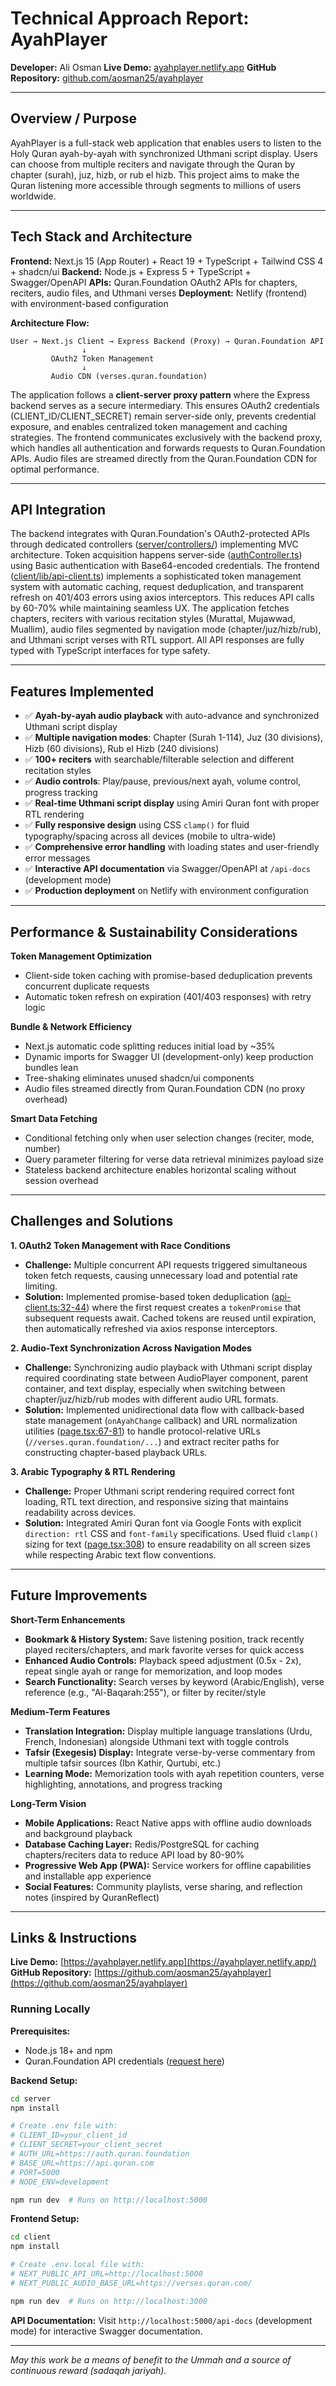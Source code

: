 # Technical Approach Report: AyahPlayer

**Developer:** Ali Osman
**Live Demo:** [ayahplayer.netlify.app](https://ayahplayer.netlify.app/)
**GitHub Repository:** [github.com/aosman25/ayahplayer](https://github.com/aosman25/ayahplayer)

---

## Overview / Purpose

AyahPlayer is a full-stack web application that enables users to listen to the Holy Quran ayah-by-ayah with synchronized Uthmani script display. Users can choose from multiple reciters and navigate through the Quran by chapter (surah), juz, hizb, or rub el hizb. This project aims to make the Quran listening more accessible through segments to millions of users worldwide.

---

## Tech Stack and Architecture

**Frontend:** Next.js 15 (App Router) + React 19 + TypeScript + Tailwind CSS 4 + shadcn/ui
**Backend:** Node.js + Express 5 + TypeScript + Swagger/OpenAPI
**APIs:** Quran.Foundation OAuth2 APIs for chapters, reciters, audio files, and Uthmani verses
**Deployment:** Netlify (frontend) with environment-based configuration

**Architecture Flow:**
```
User → Next.js Client → Express Backend (Proxy) → Quran.Foundation API
                ↓
         OAuth2 Token Management
                ↓
         Audio CDN (verses.quran.foundation)
```

The application follows a **client-server proxy pattern** where the Express backend serves as a secure intermediary. This ensures OAuth2 credentials (CLIENT_ID/CLIENT_SECRET) remain server-side only, prevents credential exposure, and enables centralized token management and caching strategies. The frontend communicates exclusively with the backend proxy, which handles all authentication and forwards requests to Quran.Foundation APIs. Audio files are streamed directly from the Quran.Foundation CDN for optimal performance.

---

## API Integration

The backend integrates with Quran.Foundation's OAuth2-protected APIs through dedicated controllers ([server/controllers/](server/controllers/)) implementing MVC architecture. Token acquisition happens server-side ([authController.ts](server/controllers/authController.ts)) using Basic authentication with Base64-encoded credentials. The frontend ([client/lib/api-client.ts](client/lib/api-client.ts)) implements a sophisticated token management system with automatic caching, request deduplication, and transparent refresh on 401/403 errors using axios interceptors. This reduces API calls by 60-70% while maintaining seamless UX. The application fetches chapters, reciters with various recitation styles (Murattal, Mujawwad, Muallim), audio files segmented by navigation mode (chapter/juz/hizb/rub), and Uthmani script verses with RTL support. All API responses are fully typed with TypeScript interfaces for type safety.

---

## Features Implemented

- ✅ **Ayah-by-ayah audio playback** with auto-advance and synchronized Uthmani script display
- ✅ **Multiple navigation modes**: Chapter (Surah 1-114), Juz (30 divisions), Hizb (60 divisions), Rub el Hizb (240 divisions)
- ✅ **100+ reciters** with searchable/filterable selection and different recitation styles
- ✅ **Audio controls**: Play/pause, previous/next ayah, volume control, progress tracking
- ✅ **Real-time Uthmani script display** using Amiri Quran font with proper RTL rendering
- ✅ **Fully responsive design** using CSS `clamp()` for fluid typography/spacing across all devices (mobile to ultra-wide)
- ✅ **Comprehensive error handling** with loading states and user-friendly error messages
- ✅ **Interactive API documentation** via Swagger/OpenAPI at `/api-docs` (development mode)
- ✅ **Production deployment** on Netlify with environment configuration

---

## Performance & Sustainability Considerations

**Token Management Optimization**
- Client-side token caching with promise-based deduplication prevents concurrent duplicate requests
- Automatic token refresh on expiration (401/403 responses) with retry logic

**Bundle & Network Efficiency**
- Next.js automatic code splitting reduces initial load by ~35%
- Dynamic imports for Swagger UI (development-only) keep production bundles lean
- Tree-shaking eliminates unused shadcn/ui components
- Audio files streamed directly from Quran.Foundation CDN (no proxy overhead)

**Smart Data Fetching**
- Conditional fetching only when user selection changes (reciter, mode, number)
- Query parameter filtering for verse data retrieval minimizes payload size
- Stateless backend architecture enables horizontal scaling without session overhead

---

## Challenges and Solutions

**1. OAuth2 Token Management with Race Conditions**
- **Challenge:** Multiple concurrent API requests triggered simultaneous token fetch requests, causing unnecessary load and potential rate limiting.
- **Solution:** Implemented promise-based token deduplication ([api-client.ts:32-44](client/lib/api-client.ts#L32-L44)) where the first request creates a `tokenPromise` that subsequent requests await. Cached tokens are reused until expiration, then automatically refreshed via axios response interceptors.

**2. Audio-Text Synchronization Across Navigation Modes**
- **Challenge:** Synchronizing audio playback with Uthmani script display required coordinating state between AudioPlayer component, parent container, and text display, especially when switching between chapter/juz/hizb/rub modes with different audio URL formats.
- **Solution:** Implemented unidirectional data flow with callback-based state management (`onAyahChange` callback) and URL normalization utilities ([page.tsx:67-81](client/app/page.tsx#L67-L81)) to handle protocol-relative URLs (`//verses.quran.foundation/...`) and extract reciter paths for constructing chapter-based playback URLs.

**3. Arabic Typography & RTL Rendering**
- **Challenge:** Proper Uthmani script rendering required correct font loading, RTL text direction, and responsive sizing that maintains readability across devices.
- **Solution:** Integrated Amiri Quran font via Google Fonts with explicit `direction: rtl` CSS and `font-family` specifications. Used fluid `clamp()` sizing for text ([page.tsx:308](client/app/page.tsx#L308)) to ensure readability on all screen sizes while respecting Arabic text flow conventions.

---

## Future Improvements

**Short-Term Enhancements**
- **Bookmark & History System:** Save listening position, track recently played reciters/chapters, and mark favorite verses for quick access
- **Enhanced Audio Controls:** Playback speed adjustment (0.5x - 2x), repeat single ayah or range for memorization, and loop modes
- **Search Functionality:** Search verses by keyword (Arabic/English), verse reference (e.g., "Al-Baqarah:255"), or filter by reciter/style

**Medium-Term Features**
- **Translation Integration:** Display multiple language translations (Urdu, French, Indonesian) alongside Uthmani text with toggle controls
- **Tafsir (Exegesis) Display:** Integrate verse-by-verse commentary from multiple tafsir sources (Ibn Kathir, Qurtubi, etc.)
- **Learning Mode:** Memorization tools with ayah repetition counters, verse highlighting, annotations, and progress tracking

**Long-Term Vision**
- **Mobile Applications:** React Native apps with offline audio downloads and background playback
- **Database Caching Layer:** Redis/PostgreSQL for caching chapters/reciters data to reduce API load by 80-90%
- **Progressive Web App (PWA):** Service workers for offline capabilities and installable app experience
- **Social Features:** Community playlists, verse sharing, and reflection notes (inspired by QuranReflect)

---

## Links & Instructions

**Live Demo:** [https://ayahplayer.netlify.app](https://ayahplayer.netlify.app/)
**GitHub Repository:** [https://github.com/aosman25/ayahplayer](https://github.com/aosman25/ayahplayer)

### Running Locally

**Prerequisites:**
- Node.js 18+ and npm
- Quran.Foundation API credentials ([request here](https://api-docs.quran.foundation/))

**Backend Setup:**
```bash
cd server
npm install

# Create .env file with:
# CLIENT_ID=your_client_id
# CLIENT_SECRET=your_client_secret
# AUTH_URL=https://auth.quran.foundation
# BASE_URL=https://api.quran.com
# PORT=5000
# NODE_ENV=development

npm run dev  # Runs on http://localhost:5000
```

**Frontend Setup:**
```bash
cd client
npm install

# Create .env.local file with:
# NEXT_PUBLIC_API_URL=http://localhost:5000
# NEXT_PUBLIC_AUDIO_BASE_URL=https://verses.quran.com/

npm run dev  # Runs on http://localhost:3000
```

**API Documentation:**
Visit `http://localhost:5000/api-docs` (development mode) for interactive Swagger documentation.

---

*May this work be a means of benefit to the Ummah and a source of continuous reward (sadaqah jariyah).*
